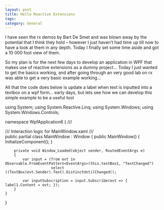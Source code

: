```yaml
---
layout: post
title: Hello Reactive Extensions
tags: 
category: General
---
```

I have seen the rx demos by Bart De Smet and was blown away by the potential that I think they hold – however I just haven’t had time up till now to have a look at them in any depth. Today I finally set some time aside and got a 10 000 foot view of them.

So my plan is for the next few days to develop an application in WPF that makes use of reactive extensions as a dummy project… Today I just wanted to get the basics working, and after going through an very good lab on rx was able to get a very basic example working…

All that the code does below is update a label when text is inputted into a textbox on a wpf form… early days, but lets see how we can develop this simple example to be a useful tool

 

using System;
using System.Reactive.Linq;
using System.Windows;
using System.Windows.Controls;

namespace WpfApplication6
{
    /// <summary>
    /// Interaction logic for MainWindow.xaml
    /// </summary>
    public partial class MainWindow : Window
    {
        public MainWindow()
        {
            InitializeComponent();
        }

        private void Window_Loaded(object sender, RoutedEventArgs e)
        {
            var input = (from evt in Observable.FromEventPattern<EventArgs>(this.textBox1, "TextChanged")
                         select ((TextBox)evt.Sender).Text).DistinctUntilChanged();

            var inputSubscription = input.Subscribe(evt => { label1.Content = evt; });            
        }
    }
}